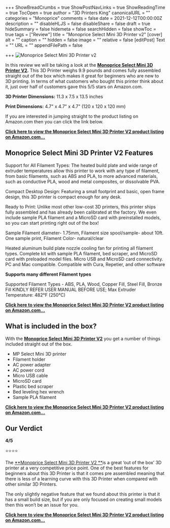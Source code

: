 +++
ShowBreadCrumbs = true
ShowPostNavLinks = true
ShowReadingTime = true
TocOpen = true
author = "3D Printers King"
canonicalURL = ""
categories = "Monoprice"
comments = false
date = 2021-12-12T00:00:00Z
description = ""
disableHLJS = false
disableShare = false
draft = true
hideSummary = false
hidemeta = false
searchHidden = false
showToc = true
tags = ["Review"]
title = "Monoprice Select Mini 3D Printer v2"
[cover]
alt = ""
caption = ""
hidden = false
image = ""
relative = false
[editPost]
Text = ""
URL = ""
appendFilePath = false

+++
![Monoprice Select Mini 3D Printer v2](https://images-na.ssl-images-amazon.com/images/I/61EXoHyYLoL._AC_UL604_SR604,400_.jpg "Monoprice Select Mini 3D Printer v2")

In this review we will be taking a look at the [**Monoprice Select Mini 3D Printer V2**](#)**.**  This 3D Printer weighs 9.9 pounds and comes fully assembled straight out of the box which makes it great for beginners who are new to 3D printing.  In terms of what customers who bought this printer think about it, just over half of customers gave this 5/5 stars on Amazon.com.

**3D Printer Dimensions:** 11.3 x 7.5 x 13.5 inches

**Print Dimensions:** 4.7" x 4.7" x 4.7" (120 x 120 x 120 mm)

If you are interested in jumping straight to the product listing on Amazon.com then you can click the link below.

[**Click here to view the Monoprice Select Mini 3D Printer V2 product listing on Amazon.com…**](#)

## Monoprice Select Mini 3D Printer V2 Features

Support for All Filament Types: The heated build plate and wide range of extruder temperatures allow this printer to work with any type of filament, from basic filaments, such as ABS and PLA, to more advanced materials, such as conductive PLA, wood and metal composites, or dissolvable PVA.

Compact Desktop Design: Featuring a small footprint and basic, open frame design, this 3D printer is compact enough for any desk.

Ready to Print: Unlike most other low-cost 3D printers, this printer ships fully assembled and has already been calibrated at the factory. We even include sample PLA filament and a MicroSD card with preinstalled models, so you can start printing right out of the box!

Sample Filament diameter- 1.75mm, Filament size spool/sample- about 10ft. One sample print, Filament Color- natural/clear

Heated aluminum build plate nozzle cooling fan for printing all filament types. Complete kit with sample PLA filament, bed scraper, and MicroSD card with preloaded model files. Micro USB and MicroSD card connectivity. PC and Mac compatible. Compatible with Cura, Repetier, and other software

**Supports many different Filament types**

Supported Filament Types - ABS, PLA, Wood, Copper Fill, Steel Fill, Bronze Fill KINDLY REFER USER MANUAL BEFORE USE; Max Extruder Temperature: 482°F (250°C)

[**Click here to view the Monoprice Select Mini 3D Printer V2 product listing on Amazon.com…**](#)

## What is included in the box?

With the [**Monoprice Select Mini 3D Printer V2**](#) you get a number of things included straight out of the box.

* MP Select Mini 3D printer
* Filament holder
* AC power adapter
* AC power cord
* Micro USB cable
* MicroSD card
* Plastic bed scraper
* Bed leveling hex wrench
* Sample PLA filament

[**Click here to view the Monoprice Select Mini 3D Printer V2 product listing on Amazon.com…**](#)

## Our Verdict

**4/5**

⭐⭐⭐⭐

The [**Monoprice Select Mini 3D Printer V2 **](#)is a great ‘out of the box’ 3D printer at a very competitive price point.  One of the best features for beginners about this 3D Printer is that it comes pre assembled meaning that there is less of a learning curve with this 3D Printer when compared with other similar 3D Printers.

The only slightly negative feature that we found about this printer is that it has a small build size, but if you are only focused on creating small models then this won’t be an issue for you.

[**Click here to view the Monoprice Select Mini 3D Printer V2 product listing on Amazon.com…**](#)